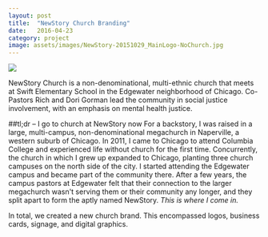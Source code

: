 ```yaml
---
layout: post
title:  "NewStory Church Branding"
date:   2016-04-23
category: project
image: assets/images/NewStory-20151029_MainLogo-NoChurch.jpg
---
```



<div class="row">
<img src="{{ site.baseurl }}/assets/images/newstory-logo.jpg" class="img-responsive">
</div>

NewStory Church is a non-denominational, multi-ethnic church that meets at Swift Elementary School in the Edgewater neighborhood of Chicago. Co-Pastors Rich and Dori Gorman lead the community in social justice involvement, with an emphasis on mental health justice. 

##tl;dr – I go to church at NewStory now
For a backstory, I was raised in a large, multi-campus, non-denominational megachurch in Naperville, a western suburb of Chicago. In 2011, I came to Chicago to attend Columbia College and experienced life without church for the first time. Concurrently, the church in which I grew up expanded to Chicago, planting three church campuses on the north side of the city. I started attending the Edgewater campus and became part of the community there. After a few years, the campus pastors at Edgewater felt that their connection to the larger megachurch wasn't serving them or their community any longer, and they split apart to form the aptly named NewStory. _This is where I come in._

In total, we created a new church brand. This encompassed logos, business cards, signage, and digital graphics.


<div class="row">
<div class="col-sm-6 col-md-6 col-lg-6">
<!-- <img src="{{ site.baseurl }}/assets/images/311Monroe-Portfolio-02.png" class="img-responsive"> -->
</div>

<div class="col-sm-6 col-md-6 col-lg-6">
<!-- <img src="{{ site.baseurl }}/assets/images/311Monroe-Portfolio-03.png" class="img-responsive"> -->
</div>
</div>


